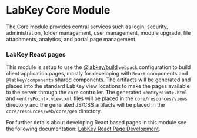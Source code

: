 # LabKey Core Module

The Core module provides central services such as login, security, administration, folder management, 
user management, module upgrade, file attachments, analytics, and portal page management.

### LabKey React pages

This module is setup to use the [@labkey/build] `webpack` configuration to build client application 
pages, mostly for developing with `React` components and `@labkey/components` shared components. 
The artifacts will be generated and placed into the standard LabKey view locations to make the pages 
available to the server through the `core` controller. The generated `<entryPoint>.html` and 
`<entryPoint>.view.xml` files will be placed in the `core/resources/views` directory and the generated 
JS/CSS artifacts will be placed in the `core/resources/web/core/gen` directory.

For further details about developing React based pages in this module see the following documentation:
[LabKey React Page Development]. 

[LabKey React Page Development]: https://github.com/LabKey/labkey-ui-components/blob/master/packages/build/webpack/README.md
[@labkey/build]: https://github.com/LabKey/labkey-ui-components/tree/master/packages/build